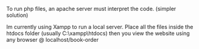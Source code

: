 To run php files, an apache server must interpret the code. (simpler solution)

Im currently using Xampp to run a local server.
Place all the files inside the htdocs folder (usually C:\xampp\htdocs) then you view the website using any browser @ localhost/book-order 


